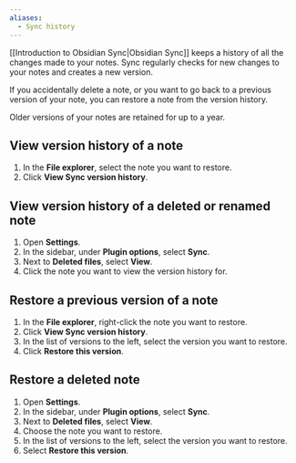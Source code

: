 ```yaml
---
aliases:
  - Sync history
---
```

[[Introduction to Obsidian Sync|Obsidian Sync]] keeps a history of all the changes made to your notes. Sync regularly checks for new changes to your notes and creates a new version.

If you accidentally delete a note, or you want to go back to a previous version of your note, you can restore a note from the version history.

Older versions of your notes are retained for up to a year. 

## View version history of a note

1. In the **File explorer**, select the note you want to restore.
2. Click **View Sync version history**.

## View version history of a deleted or renamed note

1. Open **Settings**.
2. In the sidebar, under **Plugin options**, select **Sync**.
3. Next to **Deleted files**, select **View**.
4. Click the note you want to view the version history for.

## Restore a previous version of a note

1. In the **File explorer**, right-click the note you want to restore.
2. Click **View Sync version history**.
3. In the list of versions to the left, select the version you want to restore.
4. Click **Restore this version**.

## Restore a deleted note

1. Open **Settings**.
2. In the sidebar, under **Plugin options**, select **Sync**.
3. Next to **Deleted files**, select **View**.
4. Choose the note you want to restore.
5. In the list of versions to the left, select the version you want to restore.
6. Select **Restore this version**.
